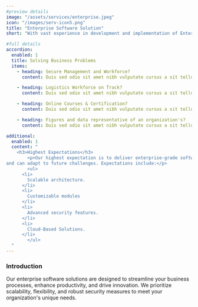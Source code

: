 ```yaml
---
#preview details
image: "/assets/services/enterprise.jpeg"
icon: "/images/serv-icon5.png"
title: "Enterprise Software Solution"
short: "With vast experience in development and implementation of Enterprise solutions, MIRA has an expert team of developers and consultant to take your business to the next level. We offer exclusive services for SAP with add-ons integration."

#full details
accordion:
  enabled: 1
  title: Solving Business Problems
  items:
    - heading: Secure Management and Workforce?
      content: Duis sed odio sit amet nibh vulputate cursus a sit tellus a odio tincdunt ilm auctor Class apten sociosqu a ds Etiam ante ex fermentum litora aorquper conuauris ine odi. Duis sed odio sit amet nibh vulputate cursus a sit tellus a odio tincdunt ilm auctor Class apten sociosqu a ds Et iam ante ex fermentum litora aorquper conuauris ine odi.

    - heading: Logistics Workforce on Track?
      content: Duis sed odio sit amet nibh vulputate cursus a sit tellus a odio tincdunt ilm auctor Class apten sociosqu a ds Etiam ante ex fermentum litora aorquper conuauris ine odi. Duis sed odio sit amet nibh vulputate cursus a sit tellus a odio tincdunt ilm auctor Class apten sociosqu a ds Et iam ante ex fermentum litora aorquper conuauris ine odi.

    - heading: Online Courses & Certification?
      content: Duis sed odio sit amet nibh vulputate cursus a sit tellus a odio tincdunt ilm auctor Class apten sociosqu a ds Etiam ante ex fermentum litora aorquper conuauris ine odi. Duis sed odio sit amet nibh vulputate cursus a sit tellus a odio tincdunt ilm auctor Class apten sociosqu a ds Et iam ante ex fermentum litora aorquper conuauris ine odi.

    - heading: Figures and data representative of an organization's?
      content: Duis sed odio sit amet nibh vulputate cursus a sit tellus a odio tincdunt ilm auctor Class apten sociosqu a ds Etiam ante ex fermentum litora aorquper conuauris ine odi. Duis sed odio sit amet nibh vulputate cursus a sit tellus a odio tincdunt ilm auctor Class apten sociosqu a ds Et iam ante ex fermentum litora aorquper conuauris ine odi.

additional:
  enabled: 1
  content: "
    <h3>Highest Expectations</h3>
		<p>Our highest expectation is to deliver enterprise-grade software that meets your current requirements
and can adapt to future challenges. Expectations include:</p>
		<ul>
      <li>
        Scalable architecture.
      </li>
      <li>
        Customizable modules
      </li>
      <li>
        Advanced security features.
      </li>
      <li>
        Cloud-Based Solutions.
      </li>
		</ul>
  "
---
```


### Introduction

Our enterprise software solutions are designed to streamline your business processes, enhance
productivity, and drive innovation. We prioritize scalability, flexibility, and robust security measures
to meet your organization's unique needs.
